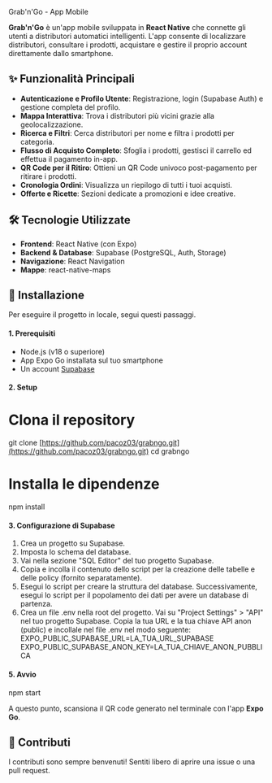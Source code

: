 Grab'n'Go - App Mobile

**Grab'n'Go** è un'app mobile sviluppata in **React Native** che connette gli utenti a distributori automatici intelligenti. L'app consente di localizzare distributori, consultare i prodotti, acquistare e gestire il proprio account direttamente dallo smartphone.

## ✨ Funzionalità Principali

* **Autenticazione e Profilo Utente**: Registrazione, login (Supabase Auth) e gestione completa del profilo.
* **Mappa Interattiva**: Trova i distributori più vicini grazie alla geolocalizzazione.
* **Ricerca e Filtri**: Cerca distributori per nome e filtra i prodotti per categoria.
* **Flusso di Acquisto Completo**: Sfoglia i prodotti, gestisci il carrello ed effettua il pagamento in-app.
* **QR Code per il Ritiro**: Ottieni un QR Code univoco post-pagamento per ritirare i prodotti.
* **Cronologia Ordini**: Visualizza un riepilogo di tutti i tuoi acquisti.
* **Offerte e Ricette**: Sezioni dedicate a promozioni e idee creative.

## 🛠️ Tecnologie Utilizzate

* **Frontend**: React Native (con Expo)
* **Backend & Database**: Supabase (PostgreSQL, Auth, Storage)
* **Navigazione**: React Navigation
* **Mappe**: react-native-maps

## 🚀 Installazione

Per eseguire il progetto in locale, segui questi passaggi.

#### 1. Prerequisiti
* Node.js (v18 o superiore)
* App Expo Go installata sul tuo smartphone
* Un account [Supabase](https://supabase.com)

#### 2. Setup
# Clona il repository
git clone [https://github.com/pacoz03/grabngo.git](https://github.com/pacoz03/grabngo.git)
cd grabngo

# Installa le dipendenze
npm install

#### 3. Configurazione di Supabase
1. Crea un progetto su Supabase.
2. Imposta lo schema del database.
3. Vai nella sezione "SQL Editor" del tuo progetto Supabase.
4. Copia e incolla il contenuto dello script per la creazione delle tabelle e delle policy (fornito separatamente).
5. Esegui lo script per creare la struttura del database. Successivamente, esegui lo script per il popolamento dei dati per avere un database di partenza.
6. Crea un file .env nella root del progetto.
Vai su "Project Settings" > "API" nel tuo progetto Supabase.
Copia la tua URL e la tua chiave API anon (public) e incollale nel file .env nel modo seguente:
EXPO_PUBLIC_SUPABASE_URL=LA_TUA_URL_SUPABASE
EXPO_PUBLIC_SUPABASE_ANON_KEY=LA_TUA_CHIAVE_ANON_PUBBLICA

#### 5. Avvio
npm start

A questo punto, scansiona il QR code generato nel terminale con l'app **Expo Go**.

## 🤝 Contributi
I contributi sono sempre benvenuti! Sentiti libero di aprire una issue o una pull request.
